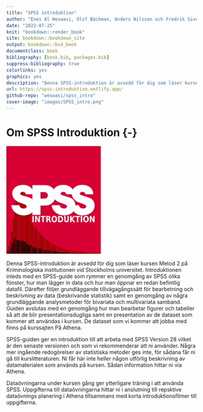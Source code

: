```yaml
--- 
title: "SPSS introduktion"
author: "Enes Al Weswasi, Olof Bäckman, Anders Nilsson och Fredrik Sivertsson"
date: "2022-07-25"
knit: "bookdown::render_book"
site: bookdown::bookdown_site
output: bookdown::bs4_book
documentclass: book
bibliography: [book.bib, packages.bib]
suppress-bibliography: true
colorlinks: yes
graphics: yes
description: "Denna SPSS-introduktion är avsedd för dig som läser kursen Metod 2 på Kriminologiska institutionen vid Stockholms universitet. Introduktionen inleds med en SPSS-guide som rymmer en genomgång av SPSS olika fönster, hur man lägger in data och hur man öppnar en redan befintlig datafil. Därefter följer grundläggande tillvägagångssätt för bearbetning och beskrivning av data (beskrivande statistik). Guiden avslutas med en genomgång av några grundläggande analysmetoder för bivariata och multivariata samband."
url: https://spss-introduktion.netlify.app/
github-repo: "weswasi/spss_intro"
cover-image: "images/SPSS_intro.png"
---
```




# Om SPSS Introduktion {-}

<img src="images/SPSS_intro.png" width="250" height="285" class="cover"/><p>Denna SPSS-introduktion är avsedd för dig som läser kursen Metod 2 på Kriminologiska institutionen vid Stockholms universitet. Introduktionen inleds med en SPSS-guide som rymmer en genomgång av SPSS olika fönster, hur man lägger in data och hur man öppnar en redan befintlig datafil. Därefter följer grundläggande tillvägagångssätt för bearbetning och beskrivning av data (beskrivande statistik) samt en genomgång av några grundläggande analysmetoder för bivariata och multivariata samband. Guiden avslutas med en genomgång hur man bearbetar figurer och tabeller så att de blir presentationsdugliga samt en presentation av de dataset som kommer att användas i kursen. De  dataset som vi kommer att jobba med finns på kurssajten På Athena.</p>

SPSS-guiden ger en introduktion till att arbeta med SPSS Version 28 vilket är den senaste versionen och som vi rekommenderar att ni använder. Några mer ingående redogörelser av statistiska metoder ges inte, för sådana får ni gå till kurslitteraturen. Ni får här inte heller någon utförlig beskrivning av datamaterialen som används på kursen. Sådan information hittar ni via Athena.

Dataövningarna under kursen gång ger ytterligare träning i att använda SPSS. Uppgifterna till dataövningarna hittar ni i anslutning till repsktive dataövnings planering i Athena tillsammans med korta introduktionsfilmer till uppgifterna.
